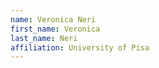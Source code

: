 ```yaml
---
name: Veronica Neri
first_name: Veronica
last_name: Neri
affiliation: University of Pisa
---
```

